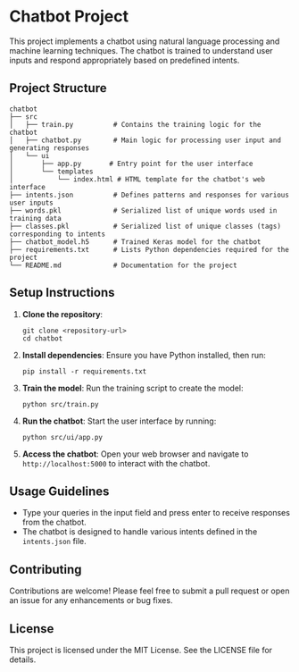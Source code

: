 # Chatbot Project

This project implements a chatbot using natural language processing and machine learning techniques. The chatbot is trained to understand user inputs and respond appropriately based on predefined intents.

## Project Structure

```
chatbot
├── src
│   ├── train.py          # Contains the training logic for the chatbot
│   ├── chatbot.py        # Main logic for processing user input and generating responses
│   └── ui
│       ├── app.py       # Entry point for the user interface
│       └── templates
│           └── index.html # HTML template for the chatbot's web interface
├── intents.json          # Defines patterns and responses for various user inputs
├── words.pkl             # Serialized list of unique words used in training data
├── classes.pkl           # Serialized list of unique classes (tags) corresponding to intents
├── chatbot_model.h5      # Trained Keras model for the chatbot
├── requirements.txt      # Lists Python dependencies required for the project
└── README.md             # Documentation for the project
```

## Setup Instructions

1. **Clone the repository**:
   ```
   git clone <repository-url>
   cd chatbot
   ```

2. **Install dependencies**:
   Ensure you have Python installed, then run:
   ```
   pip install -r requirements.txt
   ```

3. **Train the model**:
   Run the training script to create the model:
   ```
   python src/train.py
   ```

4. **Run the chatbot**:
   Start the user interface by running:
   ```
   python src/ui/app.py
   ```

5. **Access the chatbot**:
   Open your web browser and navigate to `http://localhost:5000` to interact with the chatbot.

## Usage Guidelines

- Type your queries in the input field and press enter to receive responses from the chatbot.
- The chatbot is designed to handle various intents defined in the `intents.json` file.

## Contributing

Contributions are welcome! Please feel free to submit a pull request or open an issue for any enhancements or bug fixes.

## License

This project is licensed under the MIT License. See the LICENSE file for details.